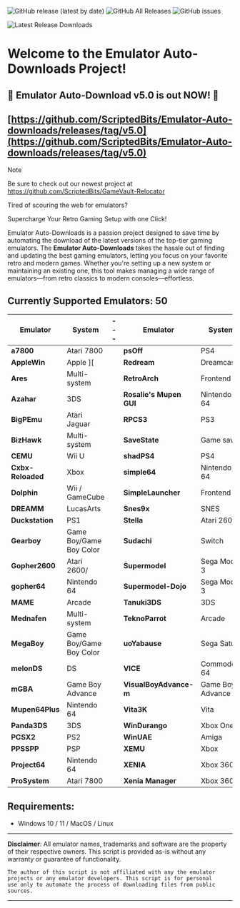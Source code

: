 ![GitHub release (latest by date)](https://img.shields.io/github/v/release/ScriptedBits/Emulator-Auto-downloads)
![GitHub All Releases](https://img.shields.io/github/downloads/ScriptedBits/Emulator-Auto-downloads/total)
![GitHub issues](https://img.shields.io/github/issues/ScriptedBits/Emulator-Auto-downloads)

![Latest Release Downloads](https://img.shields.io/github/downloads/ScriptedBits/Emulator-Auto-downloads/latest/total)


# Welcome to the Emulator Auto-Downloads Project! #

## 🎉 Emulator Auto-Download v5.0 is out NOW! 🚀 ##
## [https://github.com/ScriptedBits/Emulator-Auto-downloads/releases/tag/v5.0](https://github.com/ScriptedBits/Emulator-Auto-downloads/releases/tag/v5.0) ##


> [!NOTE]
> Be sure to check out our newest project at https://github.com/ScriptedBits/GameVault-Relocator

Tired of scouring the web for emulators? 

Supercharge Your Retro Gaming Setup with one Click!

Emulator Auto-Downloads is a passion project designed to save time by automating the download of the latest versions of the top-tier gaming emulators. The **Emulator Auto-Downloads** takes the hassle out of finding and updating the best gaming emulators, letting you focus on your favorite retro and modern games. Whether you're setting up a new system or maintaining an existing one, this tool makes managing a wide range of emulators—from retro classics to modern consoles—effortless.

## Currently Supported Emulators: 50 ##

| **Emulator**           | **System**          | --- | **Emulator**           | **System**          |
|------------------------|---------------------|-----|------------------------|---------------------|
| **a7800** | Atari 7800  |     | **psOff** | PS4 |
| **AppleWin** | Apple ][  |     | **Redream** | Dreamcast |
| **Ares** | Multi-system  |     | **RetroArch** | Frontend |
| **Azahar** | 3DS  |     | **Rosalie's Mupen GUI** | Nintendo 64 |
| **BigPEmu** | Atari Jaguar  |     | **RPCS3** | PS3 |
| **BizHawk** | Multi-system  |     | **SaveState** | Game saves |
| **CEMU** | Wii U  |     | **shadPS4** | PS4 |
| **Cxbx-Reloaded** | Xbox  |     | **simple64** | Nintendo 64 |
| **Dolphin** | Wii / GameCube  |     | **SimpleLauncher** | Frontend |
| **DREAMM** | LucasArts  |     | **Snes9x** | SNES |
| **Duckstation** | PS1  |     | **Stella** | Atari 2600 |
| **Gearboy** | Game Boy/Game Boy Color  |     | **Sudachi** | Switch |
| **Gopher2600** | Atari 2600/  |     | **Supermodel** | Sega Model 3 |
| **gopher64** | Nintendo 64  |     | **Supermodel-Dojo** | Sega Model 3 |
| **MAME** | Arcade  |     | **Tanuki3DS** | 3DS |
| **Mednafen** | Multi-system  |     | **TeknoParrot** | Arcade |
| **MegaBoy** | Game Boy/Game Boy Color  |     | **uoYabause** | Sega Saturn |
| **melonDS** | DS  |     | **VICE** | Commodore 64 |
| **mGBA** | Game Boy Advance  |     | **VisualBoyAdvance-m** | Game Boy Advance |
| **Mupen64Plus** | Nintendo 64  |     | **Vita3K** | Vita |
| **Panda3DS** | 3DS  |     | **WinDurango** | Xbox One |
| **PCSX2** | PS2  |     | **WinUAE** | Amiga |
| **PPSSPP** | PSP  |     | **XEMU** | Xbox |
| **Project64** | Nintendo 64  |     | **XENIA** | Xbox 360 |
| **ProSystem** | Atari 7800  |     | **Xenia Manager** | Xbox 360 |
<!-- Updated at 2025-06-01 15:08:28 UTC -->


## Requirements:
- Windows 10 / 11 / MacOS / Linux


---
**Disclaimer**: All emulator names, trademarks and software are the property of their respective owners. This script is provided as-is without any warranty or guarantee of functionality.

    The author of this script is not affiliated with any the emulator projects or any emulator developers. This script is for personal 
    use only to automate the process of downloading files from public sources.
---




